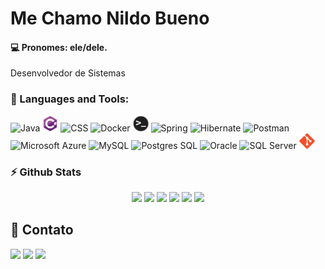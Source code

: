 #  Me Chamo Nildo Bueno
  
#### 💻 Pronomes: ele/dele. 
Desenvolvedor de Sistemas

### 🚀 Languages and Tools:</summary>
<p align="left">
<img  width="25" height="25" src="https://www.vectorlogo.zone/logos/java/java-icon.svg" title="Java" alt="Java" /></code>
<img  width="25" height="25" src="https://raw.githubusercontent.com/devicons/devicon/master/icons/csharp/csharp-original.svg" title="C#" alt="C#" /></code>
<img width="25" height="25" src="https://github.com/leandrocgsi/leandrocgsi/blob/main/svg_logos/css_logo.png" title="CSS" alt="CSS"/></code>
<img height="25" src="https://raw.githubusercontent.com/leandrocgsi/leandrocgsi/2331dded51784b78b8b66fd83037b2f2e28943e3/svg_logos/docker_logo.svg" title="Docker" alt="Docker"/></code>
<img height="25" src="https://raw.githubusercontent.com/github/explore/80688e429a7d4ef2fca1e82350fe8e3517d3494d/topics/terminal/terminal.png" title="Terminal" alt="Terminal"/></code>
<img width="25" height="25" src="https://www.vectorlogo.zone/logos/springio/springio-icon.svg" title="Spring" alt="Spring" /></code>
<img width="25" height="25" src="https://www.vectorlogo.zone/logos/hibernate/hibernate-icon.svg" title="Hibernate" alt="Hibernate" /></code>
<img width="25" height="25" src="https://www.vectorlogo.zone/logos/getpostman/getpostman-icon.svg" title="Postman" alt="Postman" /></code>
<img width="25" height="25" src="https://www.vectorlogo.zone/logos/microsoft_azure/microsoft_azure-icon.svg" title="Microsoft Azure" alt="Microsoft Azure" /></code>
<img width="25" height="25" src="https://www.vectorlogo.zone/logos/mysql/mysql-icon.svg" title="MySQL" alt="MySQL"/></code>
<img width="25" height="25" src="https://www.vectorlogo.zone/logos/postgresql/postgresql-icon.svg" title="Postgres SQL" alt="Postgres SQL"/></code>
<img width="25" height="25" src="https://www.vectorlogo.zone/logos/oracle/oracle-icon.svg" title="Oracle" alt="Oracle"/></code>
<img width="22" height="25" src="https://github.com/leandrocgsi/leandrocgsi/blob/main/svg_logos/microsoft-sql-server.png" title="SQL Server" alt="SQL Server"/></code>
<img height="25" src="https://raw.githubusercontent.com/devicons/devicon/master/icons/git/git-original.svg" title="GIT" alt="GIT"/></code>
</p>

### ⚡ Github Stats</b></summary>
<div align="center">
<img height="360em" src="https://github-readme-stats.vercel.app/api/top-langs/?username=nbcf&layout=compact&theme=dracula"/>
<img height="360em" src="https://github-readme-stats.vercel.app/api/top-langs/?username=nbcf&show_icons=true&hide_border=true&layout=compact&langs_count=&theme=dracula"/>	
<img height="440" src="https://github-readme-stats.vercel.app/api?username=nbcf&show_icons=true&hide_border=true&count_private=true&include_all_commits=true&&theme=dracula"/>
<img height="440" src="https://github-readme-streak-stats.herokuapp.com/?user=nbcf&show_icons=true&hide_border=true&count_private=true&include_all_commits=true&theme=dracula"/>
  

<img src="https://github-readme-stats.vercel.app/api?username=nbcf&show_icons=true&include_all_commits=true&line_height=20&hide_border=true&theme=graywhite" width="440"/>
<img src="https://github-readme-stats.vercel.app/api/top-langs/?username=nbcf&layout=compact&theme=graywhite&hide_border=true" width="313" />
</div>


## 📱 Contato  
<div>
 <a href = "mailto:nildobueno@gmail.com"><img src="https://img.shields.io/badge/-Gmail-%23333?style=for-the-badge&logo=gmail&logoColor=white" target="_blank"></a>
  <a href = "mailto:nildobueno@hotmail.com"><img src="https://img.shields.io/badge/-Hotmail-%23333?style=for-the-badge&logo=hotmail&logoColor=white" target="_blank"></a>
  <a href="https://www.linkedin.com/in/nildo-bueno-271464167" target="_blank"><img src="https://img.shields.io/badge/-LinkedIn-%230077B5?style=for-the-badge&logo=linkedin&logoColor=white" target="_blank"></a> 
</div>
